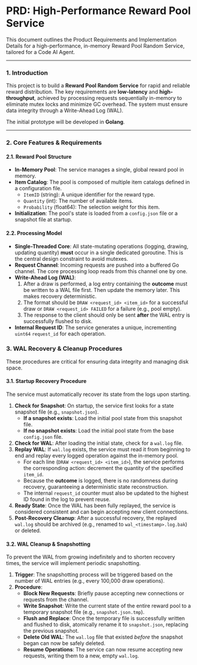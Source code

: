 # PRD: High-Performance Reward Pool Service

This document outlines the Product Requirements and Implementation Details for a high-performance, in-memory Reward Pool Random Service, tailored for a Code AI Agent.

***

### 1. Introduction

This project is to build a **Reward Pool Random Service** for rapid and reliable reward distribution. The key requirements are **low-latency** and **high-throughput**, achieved by processing requests sequentially in-memory to eliminate mutex locks and minimize GC overhead. The system must ensure data integrity through a Write-Ahead Log (WAL). 

The initial prototype will be developed in **Golang**.

***

### 2. Core Features & Requirements

#### 2.1. Reward Pool Structure

* **In-Memory Pool**: The service manages a single, global reward pool in memory.
* **Item Catalog**: The pool is composed of multiple item catalogs defined in a configuration file.
    * `ItemID` (string): A unique identifier for the reward type.
    * `Quantity` (int): The number of available items.
    * `Probability` (float64): The selection weight for this item.
* **Initialization**: The pool's state is loaded from a `config.json` file or a snapshot file at startup.

#### 2.2. Processing Model

* **Single-Threaded Core**: All state-mutating operations (logging, drawing, updating quantity) **must** occur in a single dedicated goroutine. This is the central design constraint to avoid mutexes.
* **Request Channel**: Incoming requests are pushed into a buffered Go channel. The core processing loop reads from this channel one by one.
* **Write-Ahead Log (WAL)**:
    1.  After a draw is performed, a log entry containing the **outcome** must be written to a WAL file first. Then update the memory later. This makes recovery deterministic.
    2.  The format should be `DRAW <request_id> <item_id>` for a successful draw or `DRAW <request_id> FAILED` for a failure (e.g., pool empty).
    3.  The response to the client should only be sent **after** the WAL entry is successfully flushed to disk.
* **Internal Request ID**: The service generates a unique, incrementing `uint64` `request_id` for each operation.

### 3. WAL Recovery & Cleanup Procedures

These procedures are critical for ensuring data integrity and managing disk space.

#### 3.1. Startup Recovery Procedure

The service must automatically recover its state from the logs upon starting.

1.  **Check for Snapshot**: On startup, the service first looks for a state snapshot file (e.g., `snapshot.json`).
    * **If a snapshot exists**: Load the initial pool state from this snapshot file.
    * **If no snapshot exists**: Load the initial pool state from the base `config.json` file.
2.  **Check for WAL**: After loading the initial state, check for a `wal.log` file.
3.  **Replay WAL**: If `wal.log` exists, the service must read it from beginning to end and replay every logged operation against the in-memory pool.
    * For each line (`DRAW <request_id> <item_id>`), the service performs the corresponding action: decrement the quantity of the specified `item_id`.
    * Because the **outcome** is logged, there is no randomness during recovery, guaranteeing a deterministic state reconstruction.
    * The internal `request_id` counter must also be updated to the highest ID found in the log to prevent reuse.
4.  **Ready State**: Once the WAL has been fully replayed, the service is considered consistent and can begin accepting new client connections.
5.  **Post-Recovery Cleanup**: After a successful recovery, the replayed `wal.log` should be archived (e.g., renamed to `wal_<timestamp>.log.bak`) or deleted.

#### 3.2. WAL Cleanup & Snapshotting

To prevent the WAL from growing indefinitely and to shorten recovery times, the service will implement periodic snapshotting.

1.  **Trigger**: The snapshotting process will be triggered based on the number of WAL entries (e.g., every 100,000 draw operations).
2.  **Procedure**:
    * **Block New Requests**: Briefly pause accepting new connections or requests from the channel.
    * **Write Snapshot**: Write the current state of the entire reward pool to a temporary snapshot file (e.g., `snapshot.json.tmp`).
    * **Flush and Replace**: Once the temporary file is successfully written and flushed to disk, atomically rename it to `snapshot.json`, replacing the previous snapshot.
    * **Delete Old WAL**: The `wal.log` file that existed *before* the snapshot began can now be safely deleted.
    * **Resume Operations**: The service can now resume accepting new requests, writing them to a new, empty `wal.log`.

